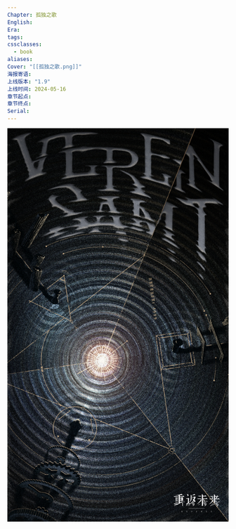 ```yaml
---
Chapter: 孤独之歌
English: 
Era: 
tags: 
cssclasses:
  - book
aliases: 
Cover: "[[孤独之歌.png]]"
海报寄语: 
上线版本: "1.9"
上线时间: 2024-05-16
章节起点: 
章节终点: 
Serial:
---
```

![cover](assets/第七章%20孤独之歌.assets/孤独之歌.jpg)